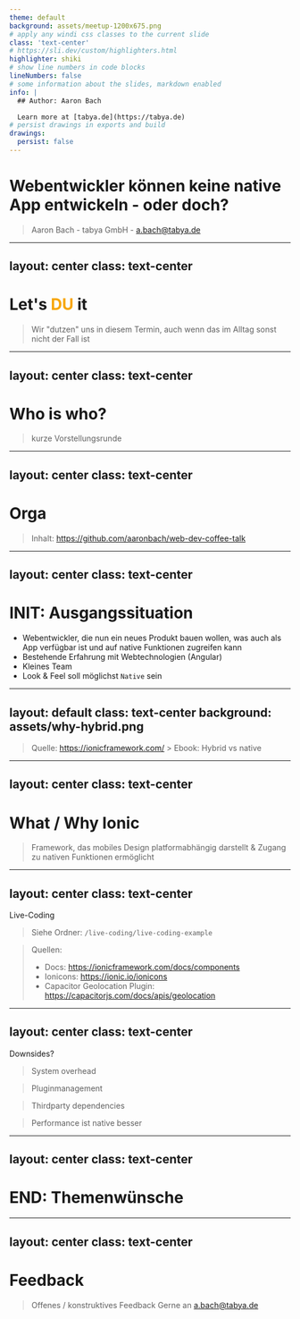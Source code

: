 ```yaml
---
theme: default
background: assets/meetup-1200x675.png
# apply any windi css classes to the current slide
class: 'text-center'
# https://sli.dev/custom/highlighters.html
highlighter: shiki
# show line numbers in code blocks
lineNumbers: false
# some information about the slides, markdown enabled
info: |
  ## Author: Aaron Bach

  Learn more at [tabya.de](https://tabya.de)
# persist drawings in exports and build
drawings:
  persist: false
---
```


# Webentwickler können kein️e native App entwickeln - oder doch?
> Aaron Bach - tabya GmbH - a.bach@tabya.de

---
layout: center
class: text-center
---

# Let's <font color="#f7a600">**DU**</font> it
> Wir "dutzen" uns in diesem Termin, auch wenn das im Alltag sonst nicht der Fall ist

---
layout: center
class: text-center
---

# Who is who?
> kurze Vorstellungsrunde

---
layout: center
class: text-center
---

# Orga
> Inhalt: https://github.com/aaronbach/web-dev-coffee-talk

---
layout: center
class: text-center
---

# INIT: Ausgangssituation
- Webentwickler, die nun ein neues Produkt bauen wollen, was auch als App verfügbar ist und auf native Funktionen zugreifen kann
- Bestehende Erfahrung mit Webtechnologien (Angular)
- Kleines Team
- Look & Feel soll möglichst `Native` sein

---
layout: default
class: text-center
background: assets/why-hybrid.png
---

> Quelle: https://ionicframework.com/ > Ebook: Hybrid vs native

---
layout: center
class: text-center
---

# What / Why Ionic
> Framework, das mobiles Design platformabhängig darstellt & Zugang zu nativen Funktionen ermöglicht

---
layout: center
class: text-center
---

Live-Coding
> Siehe Ordner: `/live-coding/live-coding-example`

> Quellen:
> - Docs: https://ionicframework.com/docs/components
> - Ionicons: https://ionic.io/ionicons
> - Capacitor Geolocation Plugin: https://capacitorjs.com/docs/apis/geolocation

---
layout: center
class: text-center
---

Downsides?
> System overhead

> Pluginmanagement

> Thirdparty dependencies

> Performance ist native besser

---
layout: center
class: text-center
---

# END: Themenwünsche

---
layout: center
class: text-center
---

# Feedback
> Offenes / konstruktives Feedback
> Gerne an a.bach@tabya.de
